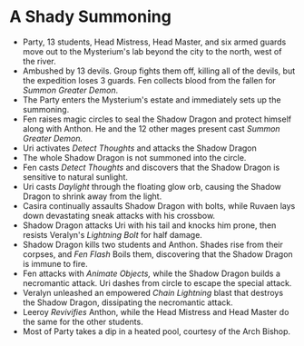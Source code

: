 <!-- TITLE: 2020 11 21 -->

<!-- SUBTITLE: A quick summary of 2020 11 21 -->

# A Shady Summoning

* Party, 13 students, Head Mistress, Head Master, and six armed guards move out to the Mysterium's lab beyond the city to the north, west of the river.
* Ambushed by 13 devils. Group fights them off, killing all of the devils, but the expedition loses 3 guards. Fen collects blood from the fallen for *Summon Greater Demon*.
* The Party enters the Mysterium's estate and immediately sets up the summoning.
* Fen raises magic circles to seal the Shadow Dragon and protect himself along with Anthon. He and the 12 other mages present cast *Summon Greater Demon.*
* Uri activates *Detect Thoughts* and attacks the Shadow Dragon
* The whole Shadow Dragon is not summoned into the circle.
* Fen casts *Detect Thoughts* and discovers that the Shadow Dragon is sensitive to natural sunlight.
* Uri casts *Daylight* through the floating glow orb, causing the Shadow Dragon to shrink away from the light.
* Casira continually assaults Shadow Dragon with bolts, while Ruvaen lays down devastating sneak attacks with his crossbow.
* Shadow Dragon attacks Uri with his tail and knocks him prone, then resists Veralyn's *Lightning Bolt* for half damage.
* Shadow Dragon kills two students and Anthon. Shades rise from their corpses, and *Fen Flash* Boils them, discovering that the Shadow Dragon is immune to fire.
* Fen attacks with *Animate Objects,* while the Shadow Dragon builds a necromantic attack. Uri dashes from circle to escape the special attack.
* Veralyn unleashed an empowered *Chain Lightning* blast that destroys the Shadow Dragon, dissipating the necromantic attack.
* Leeroy *Revivifies* Anthon, while the Head Mistress and Head Master do the same for the other students.
* Most of Party takes a dip in a heated pool, courtesy of the Arch Bishop.
